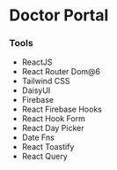 # Doctor Portal

### Tools

- ReactJS
- React Router Dom@6
- Tailwind CSS
- DaisyUI
- Firebase
- React Firebase Hooks
- React Hook Form
- React Day Picker
- Date Fns
- React Toastify
- React Query
